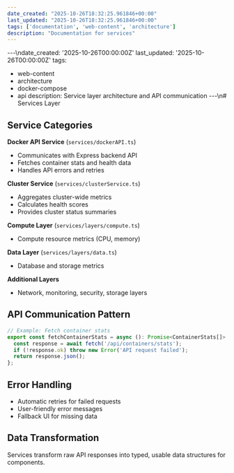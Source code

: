 ```yaml
---
date_created: "2025-10-26T18:32:25.961846+00:00"
last_updated: "2025-10-26T18:32:25.961846+00:00"
tags: ['documentation', 'web-content', 'architecture']
description: "Documentation for services"
---
```


---\ndate_created: '2025-10-26T00:00:00Z'
last_updated: '2025-10-26T00:00:00Z'
tags:
- web-content
- architecture
- docker-compose
- api
description: Service layer architecture and API communication
---\n# Services Layer

## Service Categories

**Docker API Service** (`services/dockerAPI.ts`)
- Communicates with Express backend API
- Fetches container stats and health data
- Handles API errors and retries

**Cluster Service** (`services/clusterService.ts`)
- Aggregates cluster-wide metrics
- Calculates health scores
- Provides cluster status summaries

**Compute Layer** (`services/layers/compute.ts`)
- Compute resource metrics (CPU, memory)

**Data Layer** (`services/layers/data.ts`)
- Database and storage metrics

**Additional Layers**
- Network, monitoring, security, storage layers

## API Communication Pattern

```typescript
// Example: Fetch container stats
export const fetchContainerStats = async (): Promise<ContainerStats[]> => {
  const response = await fetch('/api/containers/stats');
  if (!response.ok) throw new Error('API request failed');
  return response.json();
};
```

## Error Handling

- Automatic retries for failed requests
- User-friendly error messages
- Fallback UI for missing data

## Data Transformation

Services transform raw API responses into typed, usable data structures for components.
